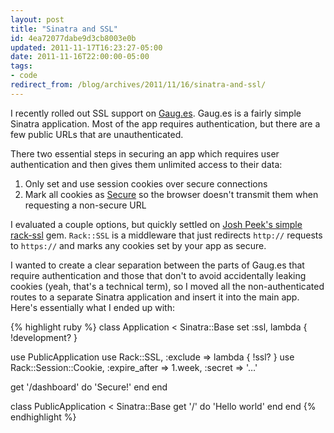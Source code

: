 ```yaml
---
layout: post
title: "Sinatra and SSL"
id: 4ea72077dabe9d3cb8003e0b
updated: 2011-11-17T16:23:27-05:00
date: 2011-11-16T22:00:00-05:00
tags:
- code
redirect_from: /blog/archives/2011/11/16/sinatra-and-ssl/
---
```


I recently rolled out SSL support on [Gaug.es](http://get.gaug.es/). Gaug.es is a fairly simple Sinatra application. Most of the app requires authentication, but there are a few public URLs that are unauthenticated.

There two essential steps in securing an app which requires user authentication and then gives them unlimited access to their data:

1.  Only set and use session cookies over secure connections
2.  Mark all cookies as [Secure](http://en.wikipedia.org/wiki/HTTP_cookie#Secure_cookie) so the browser doesn't transmit them when requesting a non-secure URL

I evaluated a couple options, but quickly settled on [Josh Peek's simple rack-ssl](https://github.com/josh/rack-ssl) gem. `Rack::SSL` is a middleware that just redirects `http://` requests to `https://` and marks any cookies set by your app as secure.

I wanted to create a clear separation between the parts of Gaug.es that require authentication and those that don't to avoid accidentally leaking cookies (yeah, that's a technical term), so I moved all the non-authenticated routes to a separate Sinatra application and insert it into the main app. Here's essentially what I ended up with:

{% highlight ruby %}
class Application < Sinatra::Base
  set :ssl, lambda { !development? }

  use PublicApplication
  use Rack::SSL, :exclude => lambda { !ssl? }
  use Rack::Session::Cookie, :expire_after => 1.week, :secret => '…'

  get '/dashboard' do
    'Secure!'
  end
end

class PublicApplication < Sinatra::Base
  get '/' do
    'Hello world'
  end
end
{% endhighlight %}
